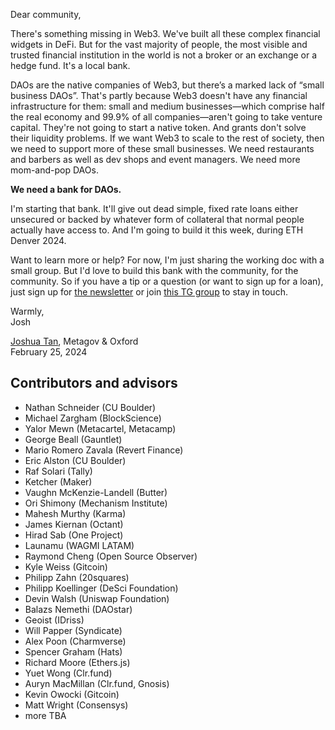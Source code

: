 Dear community,

There's something missing in Web3. We've built all these complex financial widgets in DeFi. But for the vast majority of people, the most visible and trusted financial institution in the world is not a broker or an exchange or a hedge fund. It's a local bank.

DAOs are the native companies of Web3, but there’s a marked lack of “small business DAOs”. That's partly because Web3 doesn't have any financial infrastructure for them: small and medium businesses—which comprise half the real economy and 99.9% of all companies—aren't going to take venture capital. They're not going to start a native token. And grants don't solve their liquidity problems. If we want Web3 to scale to the rest of society, then we need to support more of these small businesses. We need restaurants and barbers as well as dev shops and event managers. We need more mom-and-pop DAOs.

**We need a bank for DAOs.**

I'm starting that bank. It'll give out dead simple, fixed rate loans either unsecured or backed by whatever form of collateral that normal people actually have access to. And I'm going to build it this week, during ETH Denver 2024.

Want to learn more or help? For now, I'm just sharing the working doc with a small group. But I'd love to build this bank with the community, for the community. So if you have a tip or a question (or want to sign up for a loan), just sign up for [the newsletter](https://thelastjosh.substack.com/) or join [this TG group](https://t.me/+jqj7uPccAwVhMGUx) to stay in touch.

Warmly,\
Josh

[Joshua Tan](https://joshuatan.com/research), Metagov & Oxford\
February 25, 2024

## Contributors and advisors
- Nathan Schneider (CU Boulder) <!-- talked with first on February 25, 2024 -->
- Michael Zargham (BlockScience) <!-- February 25, 2024 -->
- Yalor Mewn (Metacartel, Metacamp) <!-- February 25, 2024 -->
- George Beall (Gauntlet) <!-- February 25, 2024 -->
- Mario Romero Zavala (Revert Finance) <!-- February 25, 2024 -->
- Eric Alston (CU Boulder) <!-- February 26, 2024 -->
- Raf Solari (Tally) <!-- February 26, 2024 -->
- Ketcher (Maker) <!-- February 26, 2024 -->
- Vaughn McKenzie-Landell (Butter) <!-- February 26, 2024 -->
- Ori Shimony (Mechanism Institute) <!-- February 26, 2024 -->
- Mahesh Murthy (Karma) <!-- February 27, 2024 -->
- James Kiernan (Octant) <!-- February 27, 2024 -->
- Hirad Sab (One Project) <!-- February 27, 2024 --> <!-- - 0xJoshua (Opolis)  February 28, 2024 -->
- Launamu (WAGMI LATAM) <!-- February 28, 2024 -->
- Raymond Cheng (Open Source Observer) <!-- February 28, 2024 -->
- Kyle Weiss (Gitcoin) <!-- February 28, 2024 -->
- Philipp Zahn (20squares) <!-- February 29, 2024 -->
- Philipp Koellinger (DeSci Foundation) <!-- February 29, 2024 --> 
- Devin Walsh (Uniswap Foundation) <!-- February 29, 2024 -->
- Balazs Nemethi (DAOstar) <!-- March 1, 2024 -->
- Geoist (IDriss) <!-- March 1, 2024 -->
- Will Papper (Syndicate) <!-- March 1, 2024 -->
- Alex Poon (Charmverse) <!-- March 1, 2024 -->
- Spencer Graham (Hats) <!-- March 1, 2024 -->
- Richard Moore (Ethers.js) <!-- March 1, 2024 -->
- Yuet Wong (Clr.fund) <!-- March 1, 2024 -->
- Auryn MacMillan (Clr.fund, Gnosis) <!-- March 1, 2024 -->
- Kevin Owocki (Gitcoin) <!-- March 1, 2024 -->
- Matt Wright (Consensys) <!-- March 1, 2024 -->
- more TBA
